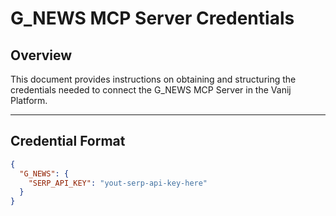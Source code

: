 # G_NEWS MCP Server Credentials

## Overview
This document provides instructions on obtaining and structuring the credentials needed to connect the G_NEWS MCP Server in the Vanij Platform.

---

## Credential Format
```json
{
  "G_NEWS": {
    "SERP_API_KEY": "yout-serp-api-key-here"
  }
}
```
